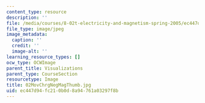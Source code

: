 ```yaml
---
content_type: resource
description: ''
file: /media/courses/8-02t-electricity-and-magnetism-spring-2005/ec447d94fc210b0d8a94761a03297f8b_02MovChrgNegMagThumb.jpg
file_type: image/jpeg
image_metadata:
  caption: ''
  credit: ''
  image-alt: ''
learning_resource_types: []
ocw_type: OCWImage
parent_title: Visualizations
parent_type: CourseSection
resourcetype: Image
title: 02MovChrgNegMagThumb.jpg
uid: ec447d94-fc21-0b0d-8a94-761a03297f8b
---
```

